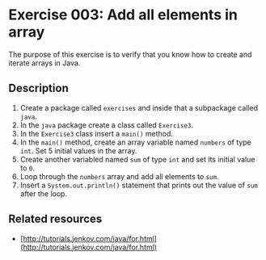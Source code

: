# Exercise 003: Add all elements in array

The purpose of this exercise is to verify that you know how to create and iterate arrays in Java.

## Description

1. Create a package called `exercises` and inside that a subpackage called `java`.
1. In the `java` package create a class called `Exercise3`.
1. In the `Exercise3` class insert a `main()` method.
1. In the `main()` method, create an array variable named `numbers` of type `int`. Set 5 initial values in the array.
1. Create another variabled named `sum` of type `int` and set its initial value to `0`.
1. Loop through the `numbers` array and add all elements to `sum`.
1. Insert a `System.out.println()` statement that prints out the value of `sum` after the loop.

## Related resources

- [http://tutorials.jenkov.com/java/for.html](http://tutorials.jenkov.com/java/for.html)